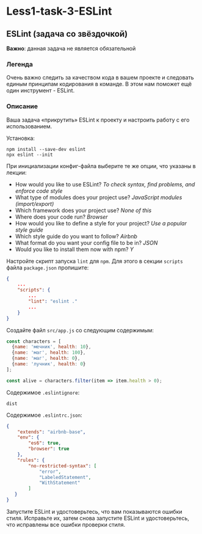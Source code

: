 # Less1-task-3-ESLint
## ESLint (задача со звёздочкой)

**Важно**: данная задача не является обязательной 

### Легенда

Очень важно следить за качеством кода в вашем проекте и следовать единым принципам кодирования в команде. В этом нам поможет ещё один инструмент - ESLint.

### Описание

Ваша задача «прикрутить» ESLint к проекту и настроить работу с его использованием.

Установка:
```shell
npm install --save-dev eslint
npx eslint --init
```


При инициализации конфиг-файла выберите те же опции, что указаны в лекции:
* How would you like to use ESLint? *To check syntax, find problems, and enforce code style*
* What type of modules does your project use? *JavaScript modules (import/export)*
* Which framework does your project use? *None of this*
* Where does your code run? *Browser*
* How would you like to define a style for your project? *Use a popular style guide*
* Which style guide do you want to follow? *Airbnb*
* What format do you want your config file to be in? *JSON*
* Would you like to install them now with npm? *Y*

Настройте скрипт запуска `lint` для `npm`. Для этого в секции `scripts` файла `package.json` пропишите:
```json
{
    ...
    "scripts": {
        ...
        "lint": "eslint ."
        ...
    }
}
```

Создайте файл `src/app.js` со следующим содержимым:
```javascript
const characters = [
  {name: 'мечник', health: 10},
  {name: 'маг', health: 100},
  {name: 'маг', health: 0},
  {name: 'лучник', health: 0}
];

const alive = characters.filter(item => item.health > 0);
```

Содержимое `.eslintignore`:
```
dist
```

Содержимое `.eslintrc.json`:
```json
{
    "extends": "airbnb-base",
    "env": {
        "es6": true,
        "browser": true
    },
    "rules": {
        "no-restricted-syntax": [
            "error",
            "LabeledStatement",
            "WithStatement"
        ]
   }
}
```

Запустите ESLint и удостоверьтесь, что вам показываются ошибки стиля. Исправьте их, затем снова запустите ESLint и удостоверьтесь, что исправлены все ошибки проверки стиля.
